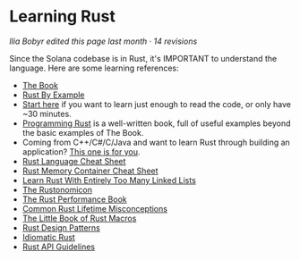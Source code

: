 # Learning Rust

*llia Bobyr edited this page last month · 14 revisions*

Since the Solana codebase is in Rust, it's IMPORTANT to understand the language. Here are some learning references:

- [The Book](https://doc.rust-lang.org/book/)
- [Rust By Example](https://doc.rust-lang.org/stable/rust-by-example/)
- [Start here](https://fasterthanli.me/articles/a-half-hour-to-learn-rust) if you want to learn just enough to read the code, or only have ~30 minutes. 
- [Programming Rust](https://www.oreilly.com/library/view/programming-rust/9781491927274/) is a well-written book, full of useful examples beyond the basic examples of The Book.
- Coming from C++/C#/C/Java and want to learn Rust through building an application? [This one is for you](link-to-rust-for-c-developers).
- [Rust Language Cheat Sheet](https://cheats.rs/)
- [Rust Memory Container Cheat Sheet](https://github.com/usagi/rust-memory-container-cs)
- [Learn Rust With Entirely Too Many Linked Lists](https://rust-unofficial.github.io/too-many-lists)
- [The Rustonomicon](https://doc.rust-lang.org/nomicon/)
- [The Rust Performance Book](https://nnethercote.github.io/perf-book/)
- [Common Rust Lifetime Misconceptions](https://github.com/pretzelhammer/rust-blog/blob/master/posts/common-rust-lifetime-misconceptions.md/)
- [The Little Book of Rust Macros](https://danielkeep.github.io/tlborm/)
- [Rust Design Patterns](https://rust-unofficial.github.io/patterns/)
- [Idiomatic Rust](http://idiomatic.rs/)
- [Rust API Guidelines](https://rust-lang.github.io/api-guidelines/checklist.html)